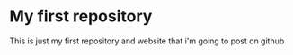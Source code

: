 # My first repository
This is just my first repository and website that i'm going to post on github
